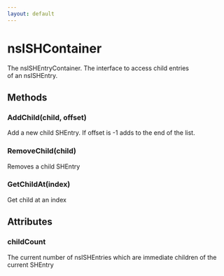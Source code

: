 ```yaml
---
layout: default
---
```


# nsISHContainer #
  
The nsISHEntryContainer. The interface to access child entries  
of an nsISHEntry.  
  
  

## Methods ##

### AddChild(child, offset) ###
  
Add a new child SHEntry.  If offset is -1 adds to the end of the list.  
  

### RemoveChild(child) ###
  
Removes a child SHEntry  
  

### GetChildAt(index) ###
  
Get child at an index  
  

## Attributes ##

### childCount ###
  
The current number of nsISHEntries which are immediate children of the   
current SHEntry  
  
